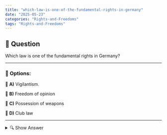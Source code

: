 ```yaml
---
title: "which-law-is-one-of-the-fundamental-rights-in-germany"
date: "2025-05-23"
categories: "Rights-and-Freedoms"
tags: "Rights-and-Freedoms"
---
```


## 📌 **Question**

Which law is one of the fundamental rights in Germany?



---

### 📝 **Options:**

🔘 **A)** Vigilantism.

🔘 **B)** Freedom of opinion

🔘 **C)** Possession of weapons

🔘 **D)** Club law

---

<details>
  <summary>🔍 Show Answer</summary>

  <p>
💡  <b>Correct Answer:</b>  b
  </p>
  <p>
    📖<b>Explanation:</b>
    
  </p>
</details>
